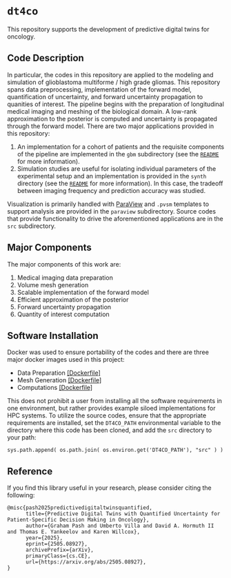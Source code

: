 # `dt4co`
This repository supports the development of predictive digital twins for oncology.

## Code Description
In particular, the codes in this repository are applied to the modeling and simulation of glioblastoma multiforme / high grade gliomas. This repository spans data preprocessing, implementation of the forward model, quantification of uncertainty, and forward uncertainty propagation to quanities of interest. The pipeline begins with the preparation of longitudinal medical imaging and meshing of the biological domain. A low-rank approximation to the posterior is computed and uncertainty is propagated through the forward model. There are two major applications provided in this repository:
1. An implementation for a cohort of patients and the requisite components of the pipeline are implemented in the `gbm` subdirectory (see the [`README`](./gbm/README.md) for more information).
2. Simulation studies are useful for isolating individual parameters of the experimental setup and an implementation is provided in the `synth` directory (see the [`README`](./synth/README.md) for more information). In this case, the tradeoff between imaging frequency and prediction accuracy was studied.

Visualization is primarily handled with [ParaView](https://www.paraview.org/) and `.pvsm` templates to support analysis are provided in the `paraview` subdirectory. Source codes that provide functionality to drive the aforementioned applications are in the `src` subdirectory.

## Major Components
The major components of this work are: 

1. Medical imaging data preparation
2. Volume mesh generation
3. Scalable implementation of the forward model
4. Efficient approximation of the posterior
5. Forward uncertainty propagation
6. Quantity of interest computation

## Software Installation
Docker was used to ensure portability of the codes and there are three major docker images used in this project:
- Data Preparation [[Dockerfile]](./gbm/preprocessing/docker/Dockerfile)
- Mesh Generation [[Dockerfile]](./gbm/meshing/docker/Dockerfile)
- Computations [[Dockerfile]](./gbm/docker/Dockerfile)

This does not prohibit a user from installing all the software requirements in one environment, but rather provides example siloed implementations for HPC systems. To utilize the source codes, ensure that the appropriate requirements are installed, set the `DT4CO_PATH` environmental variable to the directory where this code has been cloned, and add the `src` directory to your path:
```
sys.path.append( os.path.join( os.environ.get('DT4CO_PATH'), "src" ) )
```

## Reference
If you find this library useful in your research, please consider citing the following:
```
@misc{pash2025predictivedigitaltwinsquantified,
      title={Predictive Digital Twins with Quantified Uncertainty for Patient-Specific Decision Making in Oncology}, 
      author={Graham Pash and Umberto Villa and David A. Hormuth II and Thomas E. Yankeelov and Karen Willcox},
      year={2025},
      eprint={2505.08927},
      archivePrefix={arXiv},
      primaryClass={cs.CE},
      url={https://arxiv.org/abs/2505.08927}, 
}
```